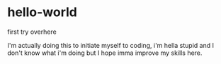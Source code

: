 # hello-world
first try overhere

I'm actually doing this to initiate myself to coding, 
i'm hella stupid and 
I don't know what i'm doing but 
I hope imma improve my skills here.

